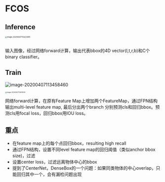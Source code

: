 # FCOS

## Inference

<img src="https://tva1.sinaimg.cn/large/008eGmZEly1gox3di77asj30o00mgn2h.jpg" alt="image-20200407113423085" style="zoom:40%;" />

## 

输入图像，经过网络forward计算，输出代表bbox的4D vector(l,t,r,b)和C个binary classifier。

## Train

![image-20200407113458460](https://tva1.sinaimg.cn/large/008eGmZEly1gox3dinzzvj31e60pateg.jpg)



<img src="https://tva1.sinaimg.cn/large/008eGmZEly1gox3dhpisdj30oe07s74r.jpg" alt="image-20200407113819149" style="zoom:33%;" />

网络forward计算，在原有Feature Map上增加两个FeatureMap，通过FPN结构输出multi-level feature map, 最后分出两个branch 分别预测cls和回归bbox。预测cls用focal loss，回归bbox用IOU loss。





## 重点

- 在feature map上的每个点回归bbox，resulting high recall
- 通过FPN结构，设置不同level feature map的回归阈值（类似anchor bbox size)，过滤
- 设置center loss，过滤远离物体中心的bbox
- 提到了CenterNet，DenseBox的一个问题：如果同类物体的中心overlap，只能回归其中一个，会有漏检问题出现

